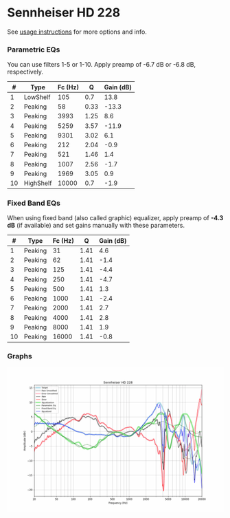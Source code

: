 # Sennheiser HD 228
See [usage instructions](https://github.com/jaakkopasanen/AutoEq#usage) for more options and info.

### Parametric EQs
You can use filters 1-5 or 1-10. Apply preamp of -6.7 dB or -6.8 dB, respectively.

|   # | Type      |   Fc (Hz) |    Q |   Gain (dB) |
|-----|-----------|-----------|------|-------------|
|   1 | LowShelf  |       105 | 0.7  |        13.8 |
|   2 | Peaking   |        58 | 0.33 |       -13.3 |
|   3 | Peaking   |      3993 | 1.25 |         8.6 |
|   4 | Peaking   |      5259 | 3.57 |       -11.9 |
|   5 | Peaking   |      9301 | 3.02 |         6.1 |
|   6 | Peaking   |       212 | 2.04 |        -0.9 |
|   7 | Peaking   |       521 | 1.46 |         1.4 |
|   8 | Peaking   |      1007 | 2.56 |        -1.7 |
|   9 | Peaking   |      1969 | 3.05 |         0.9 |
|  10 | HighShelf |     10000 | 0.7  |        -1.9 |

### Fixed Band EQs
When using fixed band (also called graphic) equalizer, apply preamp of **-4.3 dB** (if available) and set gains manually with these parameters.

|   # | Type    |   Fc (Hz) |    Q |   Gain (dB) |
|-----|---------|-----------|------|-------------|
|   1 | Peaking |        31 | 1.41 |         4.6 |
|   2 | Peaking |        62 | 1.41 |        -1.4 |
|   3 | Peaking |       125 | 1.41 |        -4.4 |
|   4 | Peaking |       250 | 1.41 |        -4.7 |
|   5 | Peaking |       500 | 1.41 |         1.3 |
|   6 | Peaking |      1000 | 1.41 |        -2.4 |
|   7 | Peaking |      2000 | 1.41 |         2.7 |
|   8 | Peaking |      4000 | 1.41 |         2.8 |
|   9 | Peaking |      8000 | 1.41 |         1.9 |
|  10 | Peaking |     16000 | 1.41 |        -0.8 |

### Graphs
![](./Sennheiser%20HD%20228.png)
